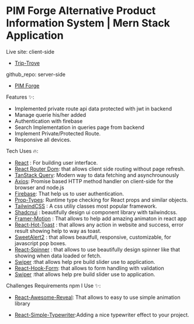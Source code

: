 # PIM Forge Alternative Product Information System | Mern Stack Application

Live site: client-side

- [Trip-Trove](https://pim-forge-client-side.vercel.app/)

github_repo: server-side

- [PIM Forge](https://github.com/programming-hero-web-course-4/b9a10-server-side-ramim-ahmed)

Features ✨:

<ul>
    <li>Implemented private route api data protected with jwt in backend</li>
    <li>Manage querie his/her added</li>
    <li>Authentication with firebase</li>
    <li>Search Implementation in queries page from backend</li>
    <li>Implement Private/Protected Route.</li>
    <li>Responsive all devices.</li>
</ul>

Tech Uses 🔥:

- [React](https://react.dev/) : For building user interface.
- [React Router Dom](https://reactrouter.com/en/main): that allows client side routing without page refresh.
- [TanStack Query](https://tanstack.com/query/latest): Modern way to data fetching and asynchrounously
- [Axios](https://axios-http.com/docs/intro): Promise based HTTP method handler on client-side for the browser and node.js
- [Firebase](https://firebase.google.com/): That help us to user authentication.
- [Prop-Types](https://www.npmjs.com/package/prop-types): Runtime type checking for React props and similar objects.
- [TailwindCSS](https://tailwindcss.com/) : A css utiliy classes most popular framework.
- [Shadcnui](https://tailwindcss.com/) : beautifully design ui component library with tailwindcss.
- [Framer-Motion](https://www.framer.com/motion/introduction/) : That allows to help add amazing animaton in react app
- [React-Hot-Toast](https://react-hot-toast.com/) : that allows any action in website and success, error result showing help to way as toast.
- [SweetAlert2](https://sweetalert2.github.io/) : that allows beautfull, responsive, customizable, for javascript pop boxes.
- [React-Spinner](https://www.npmjs.com/package/react-spinners) : that allows to use beautifully design spinner like that showing when data loaded or fetch.
- [Swiper](https://swiperjs.com/) :that allows help pre build slider use to application.
- [React-Hook-Form](https://react-hook-form.com/): that allows to form handling with validation
- [Swiper](https://swiperjs.com/) :that allows help pre build slider use to application.

Challenges Requirements npm I Use ✨:

- [React-Awesome-Reveal](https://www.npmjs.com/package/react-awesome-reveal): That allows to easy to use simple animation library

- [React-Simple-Typewriter](https://www.npmjs.com/package/react-simple-typewriter):Adding a nice typewriter effect to your project.
